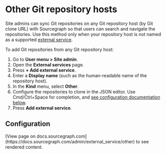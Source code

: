 # Other Git repository hosts

Site admins can sync Git repositories on any Git repository host (by Git clone URL) with Sourcegraph so that users can search and navigate the repositories. Use this method only when your repository host is not named as a supported [external service](index.md).

To add Git repositories from any Git repository host:

1. Go to **User menu > Site admin**.
1. Open the **External services** page.
1. Press **+ Add external service**.
1. Enter a **Display name** (such as the human-readable name of the repository host).
1. In the **Kind** menu, select **Other**.
1. Configure the repositories to clone in the JSON editor. Use Cmd/Ctrl+Space for completion, and [see configuration documentation below](#configuration).
1. Press **Add external service**.

## Configuration

<div markdown-func=jsonschemadoc jsonschemadoc:path="admin/external_service/other_external_service.schema.json">[View page on docs.sourcegraph.com](https://docs.sourcegraph.com/admin/external_service/other) to see rendered content.</div>

